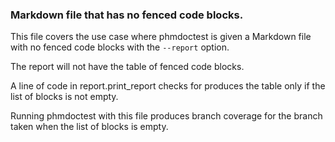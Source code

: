 ### Markdown file that has no fenced code blocks.

This file covers the use case where phmdoctest is given
a Markdown file with no fenced code blocks with
the `--report` option.

The report will not have the table of fenced code blocks.

A line of code in report.print_report checks for
produces the table only if the list of blocks is
not empty.

Running phmdoctest with this file produces branch 
coverage for the branch taken when the list of
blocks is empty.
